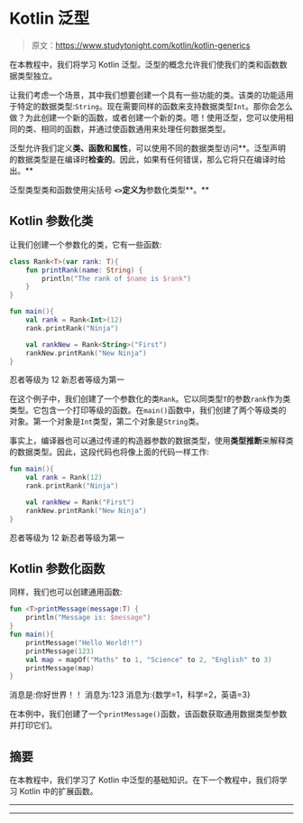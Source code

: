 # Kotlin 泛型

> 原文：<https://www.studytonight.com/kotlin/kotlin-generics>

在本教程中，我们将学习 Kotlin 泛型。泛型的概念允许我们使我们的类和函数数据类型独立。

让我们考虑一个场景，其中我们想要创建一个具有一些功能的类。该类的功能适用于特定的数据类型:`String`。现在需要同样的函数来支持数据类型`Int`。那你会怎么做？为此创建一个新的函数，或者创建一个新的类。嗯！使用泛型，您可以使用相同的类、相同的函数，并通过使函数通用来处理任何数据类型。

泛型允许我们定义**类、函数和属性**，可以使用不同的数据类型访问**。泛型声明的数据类型是在编译时**检查的**。因此，如果有任何错误，那么它将只在编译时给出。**

泛型类型类和函数使用尖括号 **`<>`定义为**参数化类型**。**

## Kotlin 参数化类

让我们创建一个参数化的类，它有一些函数:

```kt
class Rank<T>(var rank: T){
    fun printRank(name: String) {
        println("The rank of $name is $rank")
    }
}

fun main(){
    val rank = Rank<Int>(12)
    rank.printRank("Ninja")

    val rankNew = Rank<String>("First")
    rankNew.printRank("New Ninja")
}
```

忍者等级为 12
新忍者等级为第一

在这个例子中，我们创建了一个参数化的类`Rank`。它以同类型`T`的参数`rank`作为类类型。它包含一个打印等级的函数。在`main()`函数中，我们创建了两个等级类的对象。第一个对象是`Int`类型，第二个对象是`String`类。

事实上，编译器也可以通过传递的构造器参数的数据类型，使用**类型推断**来解释类的数据类型。因此，这段代码也将像上面的代码一样工作:

```kt
fun main(){
    val rank = Rank(12)
    rank.printRank("Ninja")

    val rankNew = Rank("First")
    rankNew.printRank("New Ninja")
}
```

忍者等级为 12
新忍者等级为第一

## Kotlin 参数化函数

同样，我们也可以创建通用函数:

```kt
fun <T>printMessage(message:T) {
    println("Message is: $message")
}
fun main(){
    printMessage("Hello World!!")
    printMessage(123)
    val map = mapOf("Maths" to 1, "Science" to 2, "English" to 3)
    printMessage(map)
}
```

消息是:你好世界！！
消息为:123
消息为:{数学=1，科学=2，英语=3}

在本例中，我们创建了一个`printMessage()`函数，该函数获取通用数据类型参数并打印它们。

## 摘要

在本教程中，我们学习了 Kotlin 中泛型的基础知识。在下一个教程中，我们将学习 Kotlin 中的扩展函数。

* * *

* * *